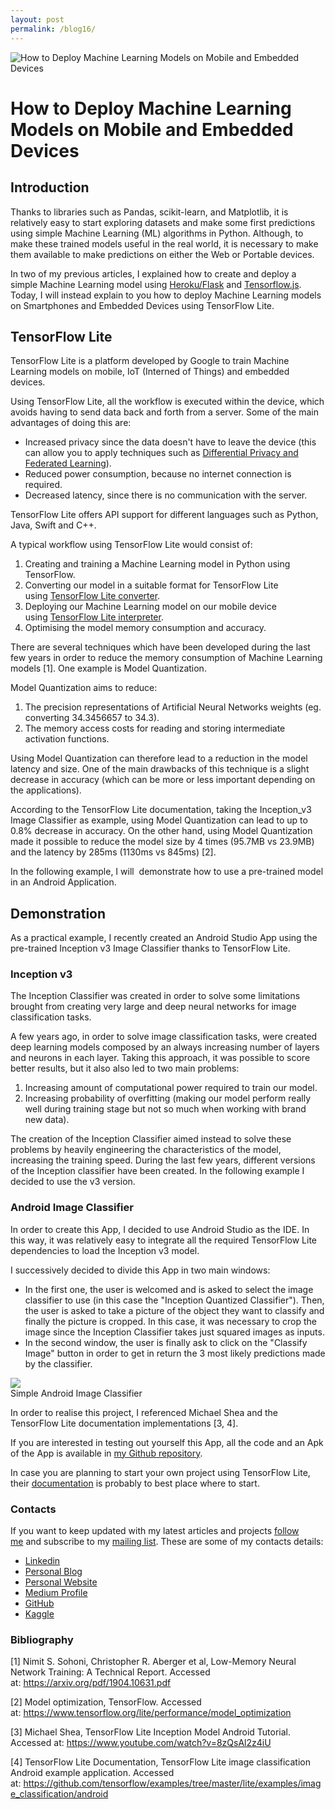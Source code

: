 ```yaml
---
layout: post
permalink: /blog16/
---
```


![How to Deploy Machine Learning Models on Mobile and Embedded Devices](https://www.freecodecamp.org/news/content/images/size/w2000/2019/08/1_D3HyTjQ_zA2uKTwTZgd0Pg.png)

# How to Deploy Machine Learning Models on Mobile and Embedded Devices

## Introduction

Thanks to libraries such as Pandas, scikit-learn, and Matplotlib, it is relatively easy to start exploring datasets and make some first predictions using simple Machine Learning (ML) algorithms in Python. Although, to make these trained models useful in the real world, it is necessary to make them available to make predictions on either the Web or Portable devices.

In two of my previous articles, I explained how to create and deploy a simple Machine Learning model using [Heroku/Flask](https://towardsdatascience.com/flask-and-heroku-for-online-machine-learning-deployment-425beb54a274) and [Tensorflow.js](https://towardsdatascience.com/online-machine-learning-with-tensorflow-js-2ae232352901). Today, I will instead explain to you how to deploy Machine Learning models on Smartphones and Embedded Devices using TensorFlow Lite.

## TensorFlow Lite

TensorFlow Lite is a platform developed by Google to train Machine Learning models on mobile, IoT (Interned of Things) and embedded devices.

Using TensorFlow Lite, all the workflow is executed within the device, which avoids having to send data back and forth from a server. Some of the main advantages of doing this are:

-   Increased privacy since the data doesn't have to leave the device (this can allow you to apply techniques such as [Differential Privacy and Federated Learning](https://towardsdatascience.com/ai-differential-privacy-and-federated-learning-523146d46b85)).
-   Reduced power consumption, because no internet connection is required.
-   Decreased latency, since there is no communication with the server.

TensorFlow Lite offers API support for different languages such as Python, Java, Swift and C++.

A typical workflow using TensorFlow Lite would consist of:

1.  Creating and training a Machine Learning model in Python using TensorFlow.
2.  Converting our model in a suitable format for TensorFlow Lite using [TensorFlow Lite converter](https://www.tensorflow.org/lite/convert/index).
3.  Deploying our Machine Learning model on our mobile device using [TensorFlow Lite interpreter](https://www.tensorflow.org/lite/guide/inference).
4.  Optimising the model memory consumption and accuracy.

There are several techniques which have been developed during the last few years in order to reduce the memory consumption of Machine Learning models [1]. One example is Model Quantization.

Model Quantization aims to reduce:

1.  The precision representations of Artificial Neural Networks weights (eg. converting 34.3456657 to 34.3).
2.  The memory access costs for reading and storing intermediate activation functions.

Using Model Quantization can therefore lead to a reduction in the model latency and size. One of the main drawbacks of this technique is a slight decrease in accuracy (which can be more or less important depending on the applications).

According to the TensorFlow Lite documentation, taking the Inception_v3 Image Classifier as example, using Model Quantization can lead to up to 0.8% decrease in accuracy. On the other hand, using Model Quantization made it possible to reduce the model size by 4 times (95.7MB vs 23.9MB) and the latency by 285ms (1130ms vs 845ms) [2].

In the following example, I will  demonstrate how to use a pre-trained model in an Android Application.

## Demonstration

As a practical example, I recently created an Android Studio App using the pre-trained Inception v3 Image Classifier thanks to TensorFlow Lite.

### Inception v3

The Inception Classifier was created in order to solve some limitations brought from creating very large and deep neural networks for image classification tasks.

A few years ago, in order to solve image classification tasks, were created deep learning models composed by an always increasing number of layers and neurons in each layer. Taking this approach, it was possible to score better results, but it also also led to two main problems:

1.  Increasing amount of computational power required to train our model.
2.  Increasing probability of overfitting (making our model perform really well during training stage but not so much when working with brand new data).

The creation of the Inception Classifier aimed instead to solve these problems by heavily engineering the characteristics of the model, increasing the training speed. During the last few years, different versions of the Inception classifier have been created. In the following example I decided to use the v3 version.

### Android Image Classifier

In order to create this App, I decided to use Android Studio as the IDE. In this way, it was relatively easy to integrate all the required TensorFlow Lite dependencies to load the Inception v3 model.

I successively decided to divide this App in two main windows:

-   In the first one, the user is welcomed and is asked to select the image classifier to use (in this case the "Inception Quantized Classifier"). Then, the user is asked to take a picture of the object they want to classify and finally the picture is cropped. In this case, it was necessary to crop the image since the Inception Classifier takes just squared images as inputs.
-   In the second window, the user is finally ask to click on the "Classify Image" button in order to get in return the 3 most likely predictions made by the classifier.

![](https://www.freecodecamp.org/news/content/images/2019/08/ezgif.com-optimize.gif) <br>
<span class="figcaption_hack">Simple Android Image Classifier</span>

In order to realise this project, I referenced Michael Shea and the TensorFlow Lite documentation implementations [3, 4].

If you are interested in testing out yourself this App, all the code and an Apk of the App is available in [my Github repository](https://github.com/pierpaolo28/Artificial-Intelligence-Projects/tree/master/Google%20AI%20tools/TensorFlow-Lite-Image-Classifier).

In case you are planning to start your own project using TensorFlow Lite, their [documentation](https://www.tensorflow.org/lite/guide/get_started) is probably to best place where to start.

### Contacts

If you want to keep updated with my latest articles and projects [follow me](https://medium.com/@pierpaoloippolito28?source=post_page---------------------------) and subscribe to my [mailing list](http://eepurl.com/gwO-Dr?source=post_page---------------------------). These are some of my contacts details:

-   [Linkedin](https://uk.linkedin.com/in/pier-paolo-ippolito-202917146?source=post_page---------------------------)
-   [Personal Blog](https://pierpaolo28.github.io/blog/?source=post_page---------------------------)
-   [Personal Website](https://pierpaolo28.github.io/?source=post_page---------------------------)
-   [Medium Profile](https://towardsdatascience.com/@pierpaoloippolito28?source=post_page---------------------------)
-   [GitHub](https://github.com/pierpaolo28?source=post_page---------------------------)
-   [Kaggle](https://www.kaggle.com/pierpaolo28?source=post_page---------------------------)

### Bibliography

[1] Nimit S. Sohoni, Christopher R. Aberger et al, Low-Memory Neural Network Training: A Technical Report. Accessed at: <https://arxiv.org/pdf/1904.10631.pdf>

[2] Model optimization, TensorFlow. Accessed at: <https://www.tensorflow.org/lite/performance/model_optimization>

[3] Michael Shea, TensorFlow Lite Inception Model Android Tutorial. Accessed at: <https://www.youtube.com/watch?v=8zQsAl2z4iU>

[4] TensorFlow Lite Documentation, TensorFlow Lite image classification Android example application. Accessed at: <https://github.com/tensorflow/examples/tree/master/lite/examples/image_classification/android>
